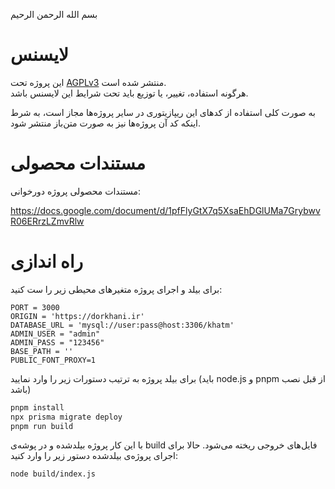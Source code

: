 بسم الله الرحمن الرحیم

# لایسنس

این پروژه تحت [AGPLv3](https://www.gnu.org/licenses/agpl-3.0.en.html) منتشر شده است.  
هرگونه استفاده، تغییر، یا توزیع باید تحت شرایط این لایسنس باشد.

به صورت کلی استفاده از کدهای این ریپازیتوری در سایر پروژه‌ها مجاز است،
به شرط اینکه کد آن پروژه‌ها نیز به صورت متن‌باز منتشر شود.

# مستندات محصولی

مستندات محصولی پروژه دورخوانی:

https://docs.google.com/document/d/1pfFlyGtX7q5XsaEhDGlUMa7GrybwvR06ERrzLZmvRlw

# راه اندازی

برای بیلد و اجرای پروژه متغیرهای محیطی زیر را ست کنید:

```
PORT = 3000
ORIGIN = 'https://dorkhani.ir'
DATABASE_URL = 'mysql://user:pass@host:3306/khatm'
ADMIN_USER = "admin"
ADMIN_PASS = "123456"
BASE_PATH = ''
PUBLIC_FONT_PROXY=1
```

برای بیلد پروژه به ترتیب دستورات زیر را وارد نمایید (باید node.js و pnpm از قبل نصب باشد)

```bash
pnpm install
npx prisma migrate deploy
pnpm run build
```

با این کار پروژه بیلدشده و در پوشه‌ی build فایل‌های خروجی ریخته می‌شود. حالا برای اجرای پروژه‌ی بیلدشده دستور زیر را وارد کنید:

```bash
node build/index.js
```
